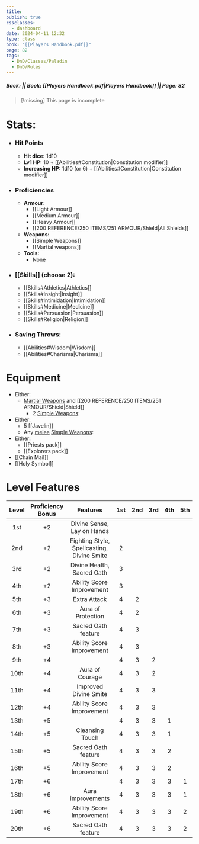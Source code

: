 ```yaml
---
title: 
publish: true
cssclasses:
  - dashboard
date: 2024-04-11 12:32
type: class
book: "[[Players Handbook.pdf]]"
page: 82
tags:
  - DnD/Classes/Paladin
  - DnD/Rules
---
```

##### Back:  || Book: [[Players Handbook.pdf|Players Handbook]] || Page: 82

> [!missing] This page is incomplete

# Stats:
- ### Hit Points
	- **Hit dice:** 1d10
	- **Lv1 HP:**  10 $+$ [[Abilities#Constitution|Constitution modifier]] 
	-  **Increasing HP:** 1d10 (or 6) $+$ [[Abilities#Constitution|Constitution modifier]] 
- ### Proficiencies
	- **Armour:** 
		- [[Light Armour]]
		- [[Medium Armour]]
		- [[Heavy Armour]]
		- [[200 REFERENCE/250 ITEMS/251 ARMOUR/Shield|All Shields]]
	- **Weapons:** 
		- [[Simple Weapons]]
		- [[Martial weapons]]
	- **Tools:** 
		- None
- ### [[Skills]] (choose 2):
	- [[Skills#Athletics|Athletics]]
	- [[Skills#Insight|Insight]]
	- [[Skills#Intimidation|Intimidation]]
	- [[Skills#Medicine|Medicine]]
	- [[Skills#Persuasion|Persuasion]]
	- [[Skills#Religion|Religion]]
- ### Saving Throws:
	- [[Abilities#Wisdom|Wisdom]]
	- [[Abilities#Charisma|Charisma]]
# Equipment
- Either:
	- [Martial Weapons](https://benl0.github.io/The-Editors-Dungeon/tags/DnD/Weapons/Martial) and [[200 REFERENCE/250 ITEMS/251 ARMOUR/Shield|Shield]] 
		- 2 [Simple Weapons](https://benl0.github.io/The-Editors-Dungeon/tags/DnD/Weapons/Simple):
- Either:
	- 5 [[Javelin]]
	- Any [melee](https://benl0.github.io/The-Editors-Dungeon/tags/DnD/Weapons/Melee) [Simple Weapons](https://benl0.github.io/The-Editors-Dungeon/tags/DnD/Weapons/Simple):
- Either:
	- [[Priests pack]]
	- [[Explorers pack]]
- [[Chain Mail]]
- [[Holy Symbol]]

# Level Features

| Level | Proficiency <br>Bonus |                  Features                  | 1st | 2nd | 3rd | 4th | 5th |
| :---: | :-------------------: | :----------------------------------------: | :-: | :-: | :-: | :-: | :-: |
|  1st  |          +2           |         Divine Sense, Lay on Hands         |     |     |     |     |     |
|  2nd  |          +2           | Fighting Style, Spellcasting, Divine Smite |  2  |     |     |     |     |
|  3rd  |          +2           |         Divine Health, Sacred Oath         |  3  |     |     |     |     |
|  4th  |          +2           |         Ability Score Improvement          |  3  |     |     |     |     |
|  5th  |          +3           |                Extra Attack                |  4  |  2  |     |     |     |
|  6th  |          +3           |             Aura of Protection             |  4  |  2  |     |     |     |
|  7th  |          +3           |            Sacred Oath feature             |  4  |  3  |     |     |     |
|  8th  |          +3           |         Ability Score Improvement          |  4  |  3  |     |     |     |
|  9th  |          +4           |                                            |  4  |  3  |  2  |     |     |
| 10th  |          +4           |              Aura of Courage               |  4  |  3  |  2  |     |     |
| 11th  |          +4           |           Improved Divine Smite            |  4  |  3  |  3  |     |     |
| 12th  |          +4           |         Ability Score Improvement          |  4  |  3  |  3  |     |     |
| 13th  |          +5           |                                            |  4  |  3  |  3  |  1  |     |
| 14th  |          +5           |              Cleansing Touch               |  4  |  3  |  3  |  1  |     |
| 15th  |          +5           |            Sacred Oath feature             |  4  |  3  |  3  |  2  |     |
| 16th  |          +5           |         Ability Score Improvement          |  4  |  3  |  3  |  2  |     |
| 17th  |          +6           |                                            |  4  |  3  |  3  |  3  |  1  |
| 18th  |          +6           |             Aura improvements              |  4  |  3  |  3  |  3  |  1  |
| 19th  |          +6           |         Ability Score Improvement          |  4  |  3  |  3  |  3  |  2  |
| 20th  |          +6           |            Sacred Oath feature             |  4  |  3  |  3  |  3  |  2  |

